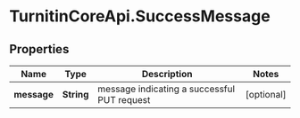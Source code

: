 # TurnitinCoreApi.SuccessMessage

## Properties

Name | Type | Description | Notes
------------ | ------------- | ------------- | -------------
**message** | **String** | message indicating a successful PUT request | [optional] 


